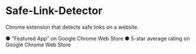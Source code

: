 # Safe-Link-Detector
Chrome extension that detects safe links on a website.

●	“Featured App” on Google Chrome Web Store
●	5-star average rating on Google Chrome Web Store
